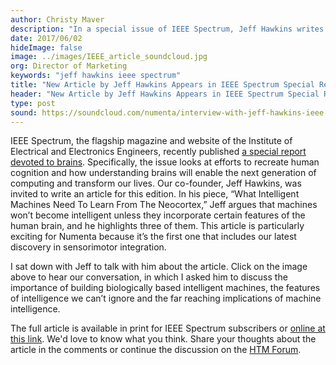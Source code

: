 ```yaml
---
author: Christy Maver
description: "In a special issue of IEEE Spectrum, Jeff Hawkins writes an article "What Intelligent Machines Need to Learn from the Neocortex”, where he discusses biologically based intelligent machines and the far reaching implications of machine intelligence. This blog contains an interview with Jeff about the piece."
date: 2017/06/02
hideImage: false
image: ../images/IEEE_article_soundcloud.jpg
org: Director of Marketing
keywords: "jeff hawkins ieee spectrum"
title: "New Article by Jeff Hawkins Appears in IEEE Spectrum Special Report"
header: "New Article by Jeff Hawkins Appears in IEEE Spectrum Special Report"
type: post
sound: https://soundcloud.com/numenta/interview-with-jeff-hawkins-ieee
---
```


IEEE Spectrum, the flagship magazine and website of the Institute of Electrical and Electronics
 Engineers, recently published [a special report devoted to brains](http://spectrum.ieee.org/static/special-report-can-we-copy-the-brain).
 Specifically, the issue looks at efforts to recreate human cognition and how understanding brains
 will enable the next generation of computing and transform our lives.  Our co-founder, Jeff
 Hawkins, was invited to write an article for this edition. In his piece, “What Intelligent
 Machines Need To Learn From The Neocortex,” Jeff argues that machines won’t become intelligent
 unless they incorporate certain features of the human brain, and he highlights three of them.
 This article is particularly exciting for Numenta because it’s the first one that includes our
 latest discovery in sensorimotor integration.  

I sat down with Jeff to talk with him about the article. Click on the image above to hear our
conversation, in which I asked him to discuss the importance of building biologically based
intelligent machines, the features of intelligence we can’t ignore and the far reaching
implications of machine intelligence.    

The full article is available in print for IEEE Spectrum subscribers or [online at this link](http://spectrum.ieee.org/computing/software/what-intelligent-machines-need-to-learn-from-the-neocortex). We'd love to know what you think. Share your
thoughts about the article in the comments or continue the discussion on the [HTM Forum](https://discourse.numenta.org/).  
